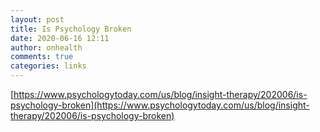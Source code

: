 ```yaml
---
layout: post
title: Is Psychology Broken
date: 2020-06-16 12:11
author: onhealth
comments: true
categories: links
---
```


[https://www.psychologytoday.com/us/blog/insight-therapy/202006/is-psychology-broken](https://www.psychologytoday.com/us/blog/insight-therapy/202006/is-psychology-broken)
